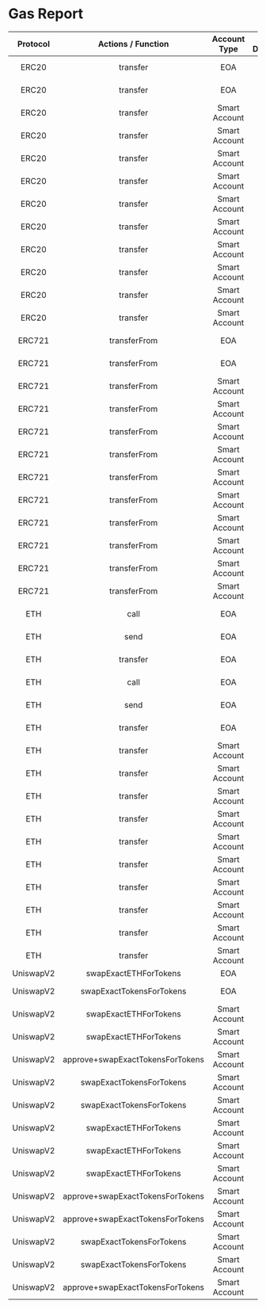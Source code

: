# Gas Report
| **Protocol** | **Actions / Function** | **Account Type** | **Is Deployed** | **With Paymaster?** | **Receiver Access** | **Gas Used** | **Full Log** |
|:------------:|:---------------------:|:----------------:|:--------------:|:-------------------:|:-------------------:|:------------:|:-------------:|
|   ERC20 | transfer | EOA | False | False | 🧊 ColdAccess | 49921 | ERC20::transfer::EOA::Simple::ColdAccess: 49921 |
|   ERC20 | transfer | EOA | False | False | 🔥 WarmAccess | 25221 | ERC20::transfer::EOA::Simple::WarmAccess: 25221 |
|   ERC20 | transfer | Smart Account | True | False | 🧊 ColdAccess | 94755 | ERC20::transfer::Nexus::Deployed::ColdAccess: 94755 |
|   ERC20 | transfer | Smart Account | True | True | 🧊 ColdAccess | 111250 | ERC20::transfer::Nexus::WithPaymaster::ColdAccess: 111250 |
|   ERC20 | transfer | Smart Account | True | False | 🔥 WarmAccess | 74855 | ERC20::transfer::Nexus::Deployed::WarmAccess: 74855 |
|   ERC20 | transfer | Smart Account | True | True | 🔥 WarmAccess | 91351 | ERC20::transfer::Nexus::WithPaymaster::WarmAccess: 91351 |
|   ERC20 | transfer | Smart Account | False | False | 🧊 ColdAccess | 367144 | ERC20::transfer::Setup And Call::Using Pre-Funded Ether::ColdAccess: 367144 |
|   ERC20 | transfer | Smart Account | False | False | 🧊 ColdAccess | 319039 | ERC20::transfer::Setup And Call::UsingDeposit::ColdAccess: 319039 |
|   ERC20 | transfer | Smart Account | False | True | 🧊 ColdAccess | 335849 | ERC20::transfer::Setup And Call::WithPaymaster::ColdAccess: 335849 |
|   ERC20 | transfer | Smart Account | False | False | 🔥 WarmAccess | 347244 | ERC20::transfer::Setup And Call::Using Pre-Funded Ether::WarmAccess: 347244 |
|   ERC20 | transfer | Smart Account | False | False | 🔥 WarmAccess | 299140 | ERC20::transfer::Setup And Call::UsingDeposit::WarmAccess: 299140 |
|   ERC20 | transfer | Smart Account | False | True | 🔥 WarmAccess | 315950 | ERC20::transfer::Setup And Call::WithPaymaster::WarmAccess: 315950 |
|   ERC721 | transferFrom | EOA | False | False | 🧊 ColdAccess | 48483 | ERC721::transferFrom::EOA::Simple::ColdAccess: 48483 |
|   ERC721 | transferFrom | EOA | False | False | 🔥 WarmAccess | 28583 | ERC721::transferFrom::EOA::Simple::WarmAccess: 28583 |
|   ERC721 | transferFrom | Smart Account | True | False | 🧊 ColdAccess | 98242 | ERC721::transferFrom::Nexus::Deployed::ColdAccess: 98242 |
|   ERC721 | transferFrom | Smart Account | True | True | 🧊 ColdAccess | 114765 | ERC721::transferFrom::Nexus::WithPaymaster::ColdAccess: 114765 |
|   ERC721 | transferFrom | Smart Account | True | False | 🔥 WarmAccess | 78342 | ERC721::transferFrom::Nexus::Deployed::WarmAccess: 78342 |
|   ERC721 | transferFrom | Smart Account | True | True | 🔥 WarmAccess | 94865 | ERC721::transferFrom::Nexus::WithPaymaster::WarmAccess: 94865 |
|   ERC721 | transferFrom | Smart Account | False | False | 🧊 ColdAccess | 365847 | ERC721::transferFrom::Setup And Call::Using Pre-Funded Ether::ColdAccess: 365847 |
|   ERC721 | transferFrom | Smart Account | False | False | 🧊 ColdAccess | 317743 | ERC721::transferFrom::Setup And Call::UsingDeposit::ColdAccess: 317743 |
|   ERC721 | transferFrom | Smart Account | False | True | 🧊 ColdAccess | 334552 | ERC721::transferFrom::Setup And Call::WithPaymaster::ColdAccess: 334552 |
|   ERC721 | transferFrom | Smart Account | False | False | 🔥 WarmAccess | 345947 | ERC721::transferFrom::Setup And Call::Using Pre-Funded Ether::WarmAccess: 345947 |
|   ERC721 | transferFrom | Smart Account | False | False | 🔥 WarmAccess | 297843 | ERC721::transferFrom::Setup And Call::UsingDeposit::WarmAccess: 297843 |
|   ERC721 | transferFrom | Smart Account | False | True | 🔥 WarmAccess | 314652 | ERC721::transferFrom::Setup And Call::WithPaymaster::WarmAccess: 314652 |
|   ETH | call | EOA | False | False | 🧊 ColdAccess | 53201 | ETH::call::EOA::Simple::ColdAccess: 53201 |
|   ETH | send | EOA | False | False | 🧊 ColdAccess | 53201 | ETH::send::EOA::Simple::ColdAccess: 53201 |
|   ETH | transfer | EOA | False | False | 🧊 ColdAccess | 53073 | ETH::transfer::EOA::Simple::ColdAccess: 53073 |
|   ETH | call | EOA | False | False | 🔥 WarmAccess | 28201 | ETH::call::EOA::Simple::WarmAccess: 28201 |
|   ETH | send | EOA | False | False | 🔥 WarmAccess | 28201 | ETH::send::EOA::Simple::WarmAccess: 28201 |
|   ETH | transfer | EOA | False | False | 🔥 WarmAccess | 28073 | ETH::transfer::EOA::Simple::WarmAccess: 28073 |
|   ETH | transfer | Smart Account | True | False | 🧊 ColdAccess | 102604 | ETH::transfer::Nexus::Deployed::ColdAccess: 102604 |
|   ETH | transfer | Smart Account | True | True | 🧊 ColdAccess | 119089 | ETH::transfer::Nexus::WithPaymaster::ColdAccess: 119089 |
|   ETH | transfer | Smart Account | True | False | 🔥 WarmAccess | 77604 | ETH::transfer::Nexus::Deployed::WarmAccess: 77604 |
|   ETH | transfer | Smart Account | True | True | 🔥 WarmAccess | 94089 | ETH::transfer::Nexus::WithPaymaster::WarmAccess: 94089 |
|   ETH | transfer | Smart Account | False | False | 🧊 ColdAccess | 370181 | ETH::transfer::Setup And Call::Using Pre-Funded Ether::ColdAccess: 370181 |
|   ETH | transfer | Smart Account | False | False | 🧊 ColdAccess | 322076 | ETH::transfer::Setup And Call::UsingDeposit::ColdAccess: 322076 |
|   ETH | transfer | Smart Account | False | True | 🧊 ColdAccess | 338864 | ETH::transfer::Setup And Call::WithPaymaster::ColdAccess: 338864 |
|   ETH | transfer | Smart Account | False | False | 🔥 WarmAccess | 345181 | ETH::transfer::Setup And Call::Using Pre-Funded Ether::WarmAccess: 345181 |
|   ETH | transfer | Smart Account | False | False | 🔥 WarmAccess | 297076 | ETH::transfer::Setup And Call::UsingDeposit::WarmAccess: 297076 |
|   ETH | transfer | Smart Account | False | True | 🔥 WarmAccess | 313864 | ETH::transfer::Setup And Call::WithPaymaster::WarmAccess: 313864 |
|   UniswapV2 | swapExactETHForTokens | EOA | False | False | N/A | 149263 | UniswapV2::swapExactETHForTokens::EOA::ETHtoUSDC::N/A: 149263 |
|   UniswapV2 | swapExactTokensForTokens | EOA | False | False | N/A | 118252 | UniswapV2::swapExactTokensForTokens::EOA::WETHtoUSDC::N/A: 118252 |
|   UniswapV2 | swapExactETHForTokens | Smart Account | True | False | N/A | 199230 | UniswapV2::swapExactETHForTokens::Nexus::Deployed::N/A: 199230 |
|   UniswapV2 | swapExactETHForTokens | Smart Account | True | True | N/A | 215793 | UniswapV2::swapExactETHForTokens::Nexus::WithPaymaster::N/A: 215793 |
|   UniswapV2 | approve+swapExactTokensForTokens | Smart Account | True | False | N/A | 200205 | UniswapV2::approve+swapExactTokensForTokens::Nexus::Deployed::N/A: 200205 |
|   UniswapV2 | swapExactTokensForTokens | Smart Account | True | False | N/A | 168209 | UniswapV2::swapExactTokensForTokens::Nexus::Deployed::N/A: 168209 |
|   UniswapV2 | swapExactTokensForTokens | Smart Account | True | True | N/A | 184784 | UniswapV2::swapExactTokensForTokens::Nexus::WithPaymaster::N/A: 184784 |
|   UniswapV2 | swapExactETHForTokens | Smart Account | False | False | N/A | 418733 | UniswapV2::swapExactETHForTokens::Setup And Call::UsingDeposit::N/A: 418733 |
|   UniswapV2 | swapExactETHForTokens | Smart Account | False | True | N/A | 435614 | UniswapV2::swapExactETHForTokens::Setup And Call::WithPaymaster::N/A: 435614 |
|   UniswapV2 | swapExactETHForTokens | Smart Account | False | False | N/A | 466838 | UniswapV2::swapExactETHForTokens::Setup And Call::Using Pre-Funded Ether::N/A: 466838 |
|   UniswapV2 | approve+swapExactTokensForTokens | Smart Account | False | False | N/A | 419709 | UniswapV2::approve+swapExactTokensForTokens::Setup And Call::UsingDeposit::N/A: 419709 |
|   UniswapV2 | approve+swapExactTokensForTokens | Smart Account | False | True | N/A | 436780 | UniswapV2::approve+swapExactTokensForTokens::Setup And Call::WithPaymaster::N/A: 436780 |
|   UniswapV2 | swapExactTokensForTokens | Smart Account | False | False | N/A | 387700 | UniswapV2::swapExactTokensForTokens::Setup And Call::UsingDeposit::N/A: 387700 |
|   UniswapV2 | swapExactTokensForTokens | Smart Account | False | True | N/A | 404582 | UniswapV2::swapExactTokensForTokens::Setup And Call::WithPaymaster::N/A: 404582 |
|   UniswapV2 | approve+swapExactTokensForTokens | Smart Account | False | False | N/A | 467815 | UniswapV2::approve+swapExactTokensForTokens::Setup And Call::Using Pre-Funded Ether::N/A: 467815 |
